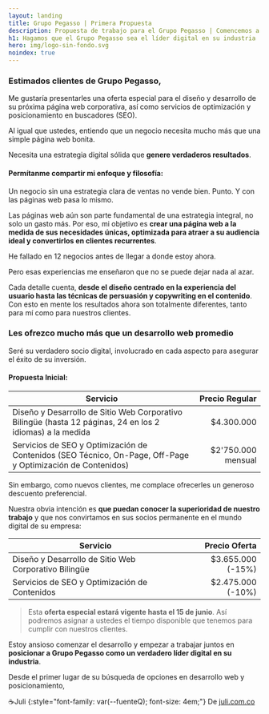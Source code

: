 ```yaml
---
layout: landing
title: Grupo Pegasso | Primera Propuesta
description: Propuesta de trabajo para el Grupo Pegasso | Comencemos a lograr grandes metas juntos
h1: Hagamos que el Grupo Pegasso sea el líder digital en su industria
hero: img/logo-sin-fondo.svg
noindex: true
---
```

### Estimados clientes de Grupo Pegasso,

Me gustaría presentarles una oferta especial para el diseño y desarrollo de su próxima página web corporativa, así como servicios de optimización y posicionamiento en buscadores (SEO).

Al igual que ustedes, entiendo que un negocio necesita mucho más que una simple página web bonita.

Necesita una estrategia digital sólida que **genere verdaderos resultados**.

#### Permítanme compartir mi enfoque y filosofía:

Un negocio sin una estrategia clara de ventas no vende bien. Punto. Y con las páginas web pasa lo mismo.

Las páginas web aún son parte fundamental de una estrategia integral, no solo un gasto más. Por eso, mi objetivo es **crear una página web a la medida de sus necesidades únicas, optimizada para atraer a su audiencia ideal y convertirlos en clientes recurrentes**.

He fallado en 12 negocios antes de llegar a donde estoy ahora.

Pero esas experiencias me enseñaron que no se puede dejar nada al azar.

Cada detalle cuenta, **desde el diseño centrado en la experiencia del usuario hasta las técnicas de persuasión y copywriting en el contenido**. Con esto en mente los resultados ahora son totalmente diferentes, tanto para mí como para nuestros clientes.

### Les ofrezco mucho más que un desarrollo web promedio

Seré su verdadero socio digital, involucrado en cada aspecto para asegurar el éxito de su inversión.

#### Propuesta Inicial:

| Servicio | Precio Regular |
|-----------|-----------------:|
| Diseño y Desarrollo de Sitio Web Corporativo Bilingüe (hasta 12 páginas, 24 en los 2 idiomas) a la medida | $4.300.000 |
| Servicios de SEO y Optimización de Contenidos (SEO Técnico, On-Page, Off-Page y Optimización de Contenidos) | $2'750.000 mensual |

Sin embargo, como nuevos clientes, me complace ofrecerles un generoso descuento preferencial.

Nuestra obvia intención es **que puedan conocer la superioridad de nuestro trabajo** y que nos convirtamos en sus socios permanente en el mundo digital de su empresa:

| Servicio | Precio Oferta |
|-----------|---------------:|
| Diseño y Desarrollo de Sitio Web Corporativo Bilingüe | $3.655.000 (-15%) |
| Servicios de SEO y Optimización de Contenidos | $2.475.000 (-10%) |

> Esta **oferta especial estará vigente hasta el 15 de junio**. Así podremos asignar a ustedes el tiempo disponible que tenemos para cumplir con nuestros clientes.

Estoy ansioso comenzar el desarrollo y empezar a trabajar juntos en **posicionar a Grupo Pegasso como un verdadero líder digital en su industria**.

Desde el primer lugar de su búsqueda de opciones en desarrollo web y posicionamiento,

☕Juli
{:style="font-family: var(--fuenteQ); font-size: 4em;"}
De [juli.com.co](https://juli.com.co)
